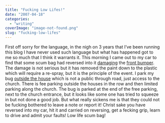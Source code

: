 ```yaml
---
title: "Fucking Low Lifes!"
date: "2007-04-18"
categories: 
  - "writing"
coverImage: "image-not-found.png"
slug: "fucking-low-lifes"
---
```


First off sorry for the language, in the nigh on 3 years that I’ve been running this blog I have never used such language but what has happened got to me so much that I think it warrants it. This morning I came out to my car to find that some scum bag had reversed into it [damaging](http://farm1.static.flickr.com/175/464194583_687d8492ee.jpg) the [front bumper](http://farm1.static.flickr.com/173/464194587_1bd927406e.jpg). The damage is not serious but it has removed the paint down to the plastic which will require a re-spray, but it is the principle of the event. I park my bug [outside the house](http://farm1.static.flickr.com/192/464194599_c3decad020.jpg) which is not a public through road, just access to the church. There is fee parking outside the houses in the row and then limited parking along the church. The bug is parked at the end of the free parking, next to the church entrance, but it looks like some one has tried to squeeze in but not done a good job. But what really sickens me is that they could not be fucking bothered to leave a note or report it! Christ sake you have reversed into my car, hit it and carried on reversing, get a fecking grip, learn to drive and admit your faults! Low life scum bag!
